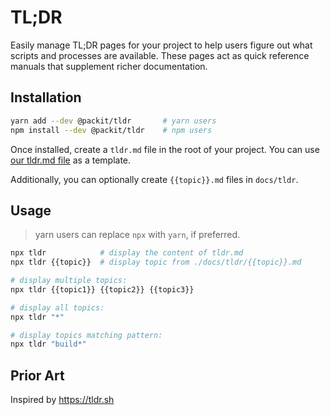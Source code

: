 # TL;DR

Easily manage TL;DR pages for your project to help users figure out what scripts and processes are available. These pages act as quick reference manuals that supplement richer documentation.

## Installation

```sh
yarn add --dev @packit/tldr       # yarn users
npm install --dev @packit/tldr    # npm users
```
Once installed, create a `tldr.md` file in the root of your project. You can use [our tldr.md file](./tldr.md) as a template.

Additionally, you can optionally create `{{topic}}.md` files in `docs/tldr`.

## Usage

> yarn users can replace `npx` with `yarn`, if preferred.

```sh
npx tldr            # display the content of tldr.md
npx tldr {{topic}}  # display topic from ./docs/tldr/{{topic}}.md

# display multiple topics:
npx tldr {{topic1}} {{topic2}} {{topic3}}

# display all topics:
npx tldr "*"

# display topics matching pattern:
npx tldr "build*"
```

## Prior Art

Inspired by https://tldr.sh
